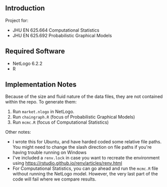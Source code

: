 ## Introduction
Project for:
* JHU EN 625.664 Computational Statistics
* JHU EN 625.692 Probabilistic Graphical Models

## Required Software
* NetLogo 6.2.2
* R

## Implementation Notes
Because of the size and fluid nature of the data files, they are not contained within the repo. To generate them:
1. Run `market.nlogo` in NetLogo.
2. Run `chaingraph.R` (focus of Probabilistic Graphical Models)
3. Run `mcmc.R` (focus of Computational Statistics)

Other notes:
* I wrote this for Ubuntu, and have harded coded some relative file paths. You might need to change the slash direction on file paths if you're having trouble running on Windows
* I've included a `renv.lock` in case you want to recreate the environment using https://rstudio.github.io/renv/articles/renv.html
* For Computational Statistics, you can go ahead and run the `mcmc.R` file without running the NetLogo model. However, the very last part of the code will fail where we compare results.